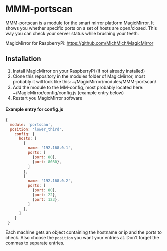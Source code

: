 # MMM-portscan
MMM-portscan is a module for the smart mirror platform MagicMirror. It shows you whether specific ports on a set of hosts are open/closed. This way you can check your server status while brushing your teeth.

MagicMirror for RaspberryPi: https://github.com/MichMich/MagicMirror

## Installation

1. Install MagicMirror on your RaspberryPi (if not already installed)
2. Clone this repository in the modules folder of MagicMirror, most probably it will look like this: ~/MagicMirror/modules/MMM-portscan/
3. Add the module to the MM-config, most probably located here: ~/MagicMirror/config/config.js (example entry below)
4. Restart you MagicMirror software

#### Example entry for config.js
```javascript
{
  module: 'portscan',
  position: 'lower_third',
    config: {
      hosts: [
        {
          name: '192.168.0.1',
          ports: [
            {port: 80},
            {port: 8080},
          ] 
        },
        {
          name: '192.168.0.2',
          ports: [
            {port: 80},
            {port: 22},
            {port: 123},
          ] 
        },
      ]
    }
 }
 ```
 Each machine gets an object containing the hostname or ip and the ports to check.
 Also choose the `position` you want your entries at. Don't forget the commas to separate entries.
